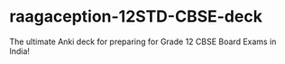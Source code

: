 # raagaception-12STD-CBSE-deck
The ultimate Anki deck for preparing for Grade 12 CBSE Board Exams in India!
